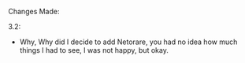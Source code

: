 Changes Made:

3.2:
- Why, Why did I decide to add Netorare, you had no idea how much things I had to see, I was not happy, but okay.